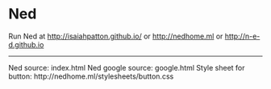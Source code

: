 # Ned
Run Ned at http://isaiahpatton.github.io/ or http://nedhome.ml or http://n-e-d.github.io
<hr>
Ned source: index.html
Ned google source: google.html
Style sheet for button: http://nedhome.ml/stylesheets/button.css

